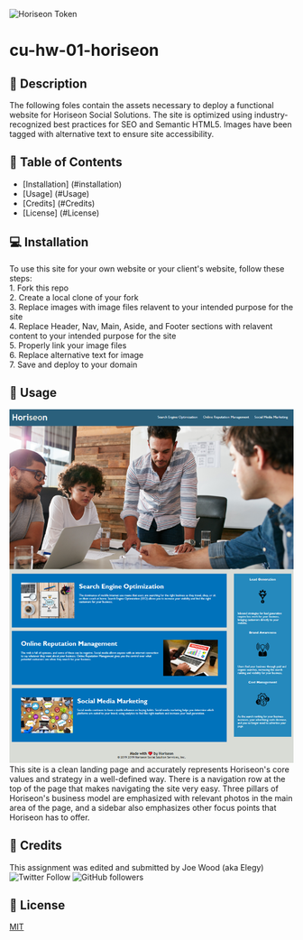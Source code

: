 ![Horiseon Token](assets/images/readme-token.png)

# cu-hw-01-horiseon

## :newspaper: Description 
The following foles contain the assets necessary to deploy a functional website for Horiseon Social Solutions. The site is optimized using industry-recognized best practices for SEO and Semantic HTML5. Images have been tagged with alternative text to ensure site accessibility.

## :bookmark_tabs: Table of Contents 

* [Installation] (#installation)
* [Usage] (#Usage)
* [Credits] (#Credits)
* [License] (#License)

## :computer: Installation 

To use this site for your own website or your client's website, follow these steps: <br>
    1. Fork this repo <br>
    2. Create a local clone of your fork <br>
    3. Replace images with image files relavent to your intended purpose for the site <br>
    4. Replace Header, Nav, Main, Aside, and Footer sections with relavent content to your intended purpose for the site <br>
    5. Properly link your image files <br>
    6. Replace alternative text for image<br>
    7. Save and deploy to your domain<br>

## :floppy_disk: Usage
![screenshot of Horiseon site](assets/images/screenshot-2.png) <br>
This site is a clean landing page and accurately represents Horiseon's core values and strategy in a well-defined way. There is a navigation row at the top of the page that makes navigating the site very easy. Three pillars of Horiseon's business model are emphasized with relevant photos in the main area of the page, and a sidebar also emphasizes other focus points that Horiseon has to offer. 

## :card_index: Credits 

This assignment was edited and submitted by Joe Wood (aka Elegy) <br>
<img alt="Twitter Follow" src="https://img.shields.io/twitter/follow/xx_elegy_xx_?label=Elegy&style=social">
<img alt="GitHub followers" src="https://img.shields.io/github/followers/xxelegyxx?label=Follow&style=social">

## :ticket: License 

[MIT](https://choosealicense.com/licenses/mit/)
